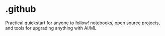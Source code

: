 # .github
Practical quickstart for anyone to follow! notebooks, open source projects, and tools for upgrading anything with AI/ML
